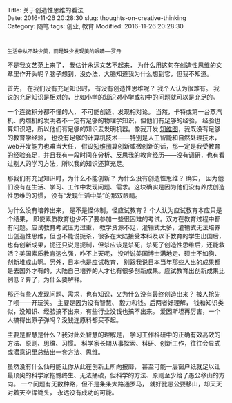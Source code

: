 Title: 关于创造性思维的看法   
Date: 2016-11-26 20:28:30
slug: thoughts-on-creative-thinking  
Category: 随笔
tags: 创业, 教育
Modified: 2016-11-26 20:28:30

# 

    生活中从不缺少美，而是缺少发现美的眼睛——罗丹
    
不是我文艺范上来了， 我估计永远文艺不起来， 为什么用这句在创造性思维的文章里作开头呢？脑子想到，没办法，大脑知道我为什么想到它，但我不知道。

首先， 在我们没有充足知识时， 有没有创造性思维呢？ 我个人认为很难有。 我说的充足知识是相对的，比如小学的知识对小学或初中的问题就可以是充足的。

一个连微积分都不懂的人， 不可能创造、发现相对论。 当然，卡特或第一台蒸汽机、内燃机的发明者不一定有足够的物理学知识，但他们有足够的经验， 经验也算知识吧，所以他们有足够的知识去发明机器。像我开发 [知维图](http://zhimind.com)，我既没有足够的教育学经验， 也没有足够的计算机技术——特别是人工智能和自然处理技术，web开发能力也难当大任， 假设[知维图](http://zhimind.com)算创新或微创新的话，那一定是我受教育的经验充足，并且我有一段时间在分析、反思我的教育经历——没有调研，也有看过别人的学习方法，所以我的知识还算充足。

那我们有充足知识时，为什么不能创新？ 为什么没有创造性思维？ 确实， 因为他们没有在生活、学习、工作中发现问题、需求。这块确实是因为他们没有养成创造性思维的习惯， 没有“发现生活中美”的那双眼睛。 

为什么没有培养出来， 是不是怪体制，怪应试教育？ 个人认为应试教育本应只是个结果， 即使素质教育也少不了要参加一些很困难的考试。双方在教育过程中都有问题。应试教育考试压力过重， 教学资源不足，灌输式太多，灌输式无法培养出创造性思维，但也不能说扼杀，很多在大陆接受本科及以下教育的学生出国后，也有创新成果，扼还只说是扼制，但杀应该是杀死，杀死了创造性思维后，还能救活？美国素质教育这么强，咋不上天呢， 没听说美国博士满地走、硕士不如狗、创新堆成山啊。另外，日本也是应试教育， 别跟我说日本当年那些人出的成果都是去国外才有的，大陆自己培养的人才也有很多创新成果。应试教育出创新成果比例低？算了，为什么要解释。

那还有些人发现问题、需求，也有知识，又为什么没有最终创造出来？ 被人抢先了呗——开玩笑。 主要是因为没有智慧、 毅力和钱。后两者好理解， 钱和知识类似，没知识、经验搞不出来，有些行业没钱也搞不出来。 爱因斯坦再厉害，一个人搞得出原子弹吗？没钱连原料都买不起。

主要是智慧是什么？我对此处智慧的理解是， 学习工作科研中的正确有效高效的方法、原则、思维、习惯。 科学家长期从事探索、科研、创新工作，往往会显式或潜意识里总结出一套方法、思维。

虽然没有什么仙丹能让你从此在创新上所向披靡， 甚至可能一层窗户纸就足以让最顶尖的科学家抱憾终生、无法捅破，但科学的方法、原则至少给了愚公移山的方向。 一个问题有无数种路，但不是条条大路通罗马， 就好比愚公要移山，却天天对着天空挥锄头， 永远没有成功的可能。
